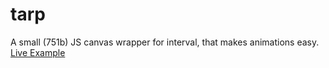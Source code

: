 # tarp
A small (751b) JS canvas wrapper for interval, that makes animations easy.
[Live Example](https://replit.com/@bryku/tarp-3#index.html)


